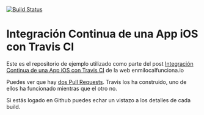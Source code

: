 [![Build Status](https://travis-ci.org/symboxtra/ios-travis-example.svg?branch=master
)](https://travis-ci.org/symboxtra/ios-travis-example)

# Integración Continua de una App iOS con Travis CI

Este es el repositorio de ejemplo utilizado como parte del post [Integración Continua de una App iOS con Travis CI](http://enmilocalfunciona.io/integracion-continua-de-una-app-ios-con-travis-ci/) de la web enmilocalfunciona.io

Puedes ver que hay [dos Pull Requests](https://github.com/atSistemas/ios-travis-example/pulls). Travis los ha construido, uno de ellos ha funcionado mientras que el otro no.

Si estás logado en Github puedes echar un vistazo a los detalles de cada build.
